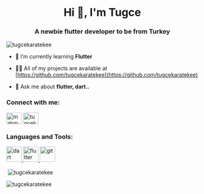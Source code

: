<!-- ### Hi there 👋 -->

<h1 align="center">Hi 👋, I'm Tugce</h1>
<h3 align="center">A newbie flutter developer to be from Turkey</h3>

<p align="left"> <img src="https://komarev.com/ghpvc/?username=tugcekaratekee&label=Profile%20views&color=0e75b6&style=flat" alt="tugcekaratekee" /> </p>

- 🌱 I’m currently learning **Flutter**

- 👨‍💻 All of my projects are available at [https://github.com/tugcekaratekee](https://github.com/tugcekaratekee)


- 💬 Ask me about **flutter, dart..**

<h3 align="left">Connect with me:</h3>
<p align="left">
<a href="https://linkedin.com/in/mahmuthan" target="blank"><img align="center" src="https://raw.githubusercontent.com/rahuldkjain/github-profile-readme-generator/master/src/images/icons/Social/linked-in-alt.svg" alt="mahmuthan" height="30" width="40" /></a>
<a href="https://instagram.com/tugcekrtk" target="blank"><img align="center" src="https://raw.githubusercontent.com/rahuldkjain/github-profile-readme-generator/master/src/images/icons/Social/instagram.svg" alt="tugcekaratekee" height="30" width="40" /></a>
</p>

<h3 align="left">Languages and Tools:</h3>
<p align="left"> 
<a href="https://dart.dev" target="_blank"> <img src="https://www.vectorlogo.zone/logos/dartlang/dartlang-icon.svg" alt="dart" width="40" height="40"/> </a>
<a href="https://flutter.dev" target="_blank"> <img src="https://www.vectorlogo.zone/logos/flutterio/flutterio-icon.svg" alt="flutter" width="40" height="40"/> </a>
<a href="https://git-scm.com/" target="_blank"> <img src="https://www.vectorlogo.zone/logos/git-scm/git-scm-icon.svg" alt="git" width="40" height="40"/> </a>

<p>&nbsp;<img align="center" src="https://github-readme-stats.vercel.app/api?username=tugcekaratekee&show_icons=true&locale=en" alt="tugcekaratekee" /></p>

<p><img align="center" src="https://github-readme-streak-stats.herokuapp.com/?user=tugcekaratekee&" alt="tugcekaratekee" /></p>
